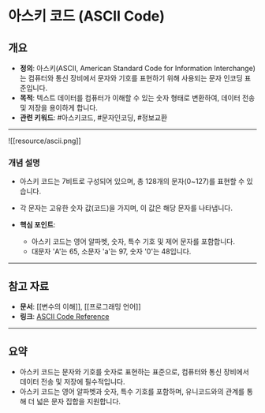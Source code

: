 # 아스키 코드 (ASCII Code)

## 개요
- **정의**: 아스키(ASCII, American Standard Code for Information Interchange)는 컴퓨터와 통신 장비에서 문자와 기호를 표현하기 위해 사용되는 문자 인코딩 표준입니다.
- **목적**: 텍스트 데이터를 컴퓨터가 이해할 수 있는 숫자 형태로 변환하여, 데이터 전송 및 저장을 용이하게 합니다.
- **관련 키워드**: #아스키코드, #문자인코딩, #정보교환

---
![[resource/ascii.png]]
### 개념 설명
- 아스키 코드는 7비트로 구성되어 있으며, 총 128개의 문자(0~127)를 표현할 수 있습니다.
- 각 문자는 고유한 숫자 값(코드)을 가지며, 이 값은 해당 문자를 나타냅니다.

- **핵심 포인트**:
  - 아스키 코드는 영어 알파벳, 숫자, 특수 기호 및 제어 문자를 포함합니다.
  - 대문자 'A'는 65, 소문자 'a'는 97, 숫자 '0'는 48입니다.

---

## 참고 자료
- **문서**: [[변수의 이해]], [[프로그래밍 언어]]
- **링크**: [ASCII Code Reference](https://www.asciitable.com/)

---

## 요약
- 아스키 코드는 문자와 기호를 숫자로 표현하는 표준으로, 컴퓨터와 통신 장비에서 데이터 전송 및 저장에 필수적입니다.
- 아스키 코드는 영어 알파벳과 숫자, 특수 기호를 포함하며, 유니코드와의 관계를 통해 더 넓은 문자 집합을 지원합니다.